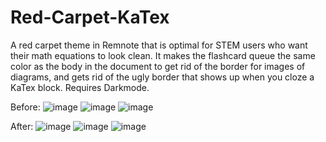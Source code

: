 # Red-Carpet-KaTex
A red carpet theme in Remnote that is optimal for STEM users who want their math equations to look clean. It makes the flashcard queue the same color as the body in the document to get rid of the border for images of diagrams, and gets rid of the ugly border that shows up when you cloze a KaTex block. Requires Darkmode. 

Before:
![image](https://user-images.githubusercontent.com/87283170/216800418-2c751268-3e21-471e-b017-f4bbe00e6482.png)
![image](https://user-images.githubusercontent.com/87283170/216800421-64d55097-9eb3-4859-8472-d1b6f985dbdf.png)
![image](https://user-images.githubusercontent.com/87283170/216800717-be201079-cb18-430d-92e2-2db2352f763d.png)


After:
![image](https://user-images.githubusercontent.com/87283170/216800314-1b0ae680-c9ad-4992-a659-6b5627bbeca5.png)
![image](https://user-images.githubusercontent.com/87283170/216800458-9d200323-d73b-4ba5-a907-8065cd8ecbb8.png)
![image](https://user-images.githubusercontent.com/87283170/216800675-ce9c47d5-698d-47f2-8782-ec21d8e39184.png)


